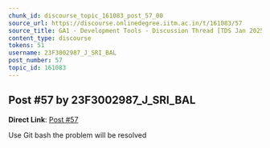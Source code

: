 ```yaml
---
chunk_id: discourse_topic_161083_post_57_00
source_url: https://discourse.onlinedegree.iitm.ac.in/t/161083/57
source_title: GA1 - Development Tools - Discussion Thread [TDS Jan 2025]
content_type: discourse
tokens: 51
username: 23F3002987_J_SRI_BAL
post_number: 57
topic_id: 161083
---
```


## Post #57 by 23F3002987_J_SRI_BAL

**Direct Link**: [Post #57](https://discourse.onlinedegree.iitm.ac.in/t/161083/57)

Use Git bash the problem will be resolved
